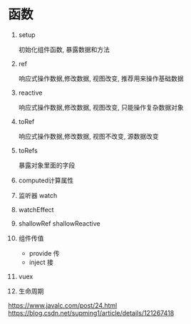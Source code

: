 
# 函数

1. setup

    初始化组件函数, 暴露数据和方法
2. ref

    响应式操作数据,修改数据, 视图改变, 推荐用来操作基础数据
3. reactive

   响应式操作数据,修改数据, 视图改变, 只能操作复杂数据对象
4. toRef

   响应式操作数据,修改数据, 视图不改变, 源数据改变
5. toRefs
   
   暴露对象里面的字段
6. computed计算属性
7. 监听器 watch
8. watchEffect
9. shallowRef shallowReactive
10. 组件传值
    - provide 传
    - inject 接
11. vuex
12. 生命周期


https://www.javalc.com/post/24.html
https://blog.csdn.net/supming1/article/details/121267418
    
    
    